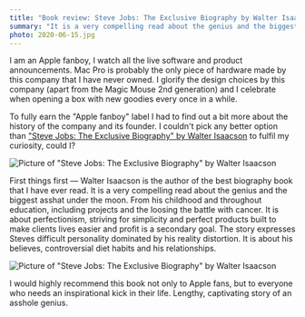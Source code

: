 ```yaml
---
title: "Book review: Steve Jobs: The Exclusive Biography by Walter Isaacson"
summary: "It is a very compelling read about the genius and the biggest asshat under the moon. From his childhood and throughout education, including projects and the loosing the battle with cancer. I would highly recommend this book not only to Apple fans, but to everyone who needs an inspirational kick in their life."
photo: 2020-06-15.jpg
---
```


I am an Apple fanboy, I watch all the live software and product announcements. Mac Pro is probably the only piece of hardware made by this company that I have never owned. I glorify the design choices by this company (apart from the Magic Mouse 2nd generation) and I celebrate when opening a box with new goodies every once in a while.

To fully earn the "Apple fanboy" label I had to find out a bit more about the history of the company and its founder. I couldn't pick any better option than ["Steve Jobs: The Exclusive Biography" by Walter Isaacson](https://www.goodreads.com/book/show/11084145-steve-jobs) to fulfil my curiosity, could I?

![Picture of "Steve Jobs: The Exclusive Biography" by Walter Isaacson](/photos/2020-06-15-1.jpg)

First things first — Walter Isaacson is the author of the best biography book that I have ever read. It is a very compelling read about the genius and the biggest asshat under the moon. From his childhood and throughout education, including projects and the loosing the battle with cancer. It is about perfectionism, striving for simplicity and perfect products built to make clients lives easier and profit is a secondary goal. The story expresses Steves difficult personality dominated by his reality distortion. It is about his believes, controversial diet habits and his relationships.

![Picture of "Steve Jobs: The Exclusive Biography" by Walter Isaacson](/photos/2020-06-15-2.jpg)

I would highly recommend this book not only to Apple fans, but to everyone who needs an inspirational kick in their life. Lengthy, captivating story of an asshole genius.
